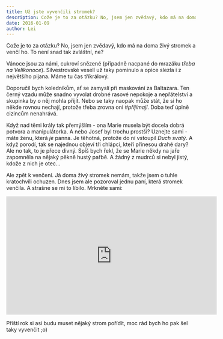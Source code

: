 ```yaml
---
title: Už jste vyvenčili stromek?
description: Cože je to za otázku? No, jsem jen zvědavý, kdo má na doma živý stromek a venčí ho. To není snad tak zvláštní, ne?
date: 2016-01-09
author: Lei
---
```


Cože je to za otázku? No, jsem jen zvědavý, kdo má na doma živý stromek a venčí ho. To není snad tak zvláštní, ne?

Vánoce jsou za námi, cukroví snězené (případně nacpané do mrazáku _třeba na Velikonoce_). Silvestrovské veselí už taky pominulo a opice slezla i z největšího pijana. Máme tu čas tříkrálový.

Doporučil bych koledníkům, ať se zamyslí při maskování za Baltazara. Ten černý vzadu může snadno vyvolat drobné rasové nepokoje a nepřátelství a skupinka by o něj mohla přijít. Nebo se taky naopak může stát, že si ho někde rovnou nechají, protože třeba zrovna oni _&#35;přijímají_. Doba teď úplně cizincům nenahrává.

Když nad těmi krály tak přemýšlím - ona Marie musela být docela dobrá potvora a manipulátorka. A nebo Josef byl trochu prostší? Uznejte sami - máte ženu, která _je_ panna. Je těhotná, protože do ní vstoupil _Duch svatý_. A když porodí, tak se najednou objeví tři chlápci, kteří přinesou drahé dary? Ale no tak, to je přece divný. Spíš bych řekl, že se Marie někdy na jaře zapomněla na nějaký pěkně hustý pařbě. A žádný z mudrců si nebyl jistý, kdože z nich je otec...

Ale zpět k venčení. Já doma živý stromek nemám, takže jsem o tuhle kratochvíli ochuzen. Dnes jsem ale pozoroval jednu paní, která stromek venčila. A strašne se mi to líbilo. Mrkněte sami:

<iframe width="560" height="315" src="https://www.youtube.com/embed/ii_0gr9zu8A" frameborder="0" allowfullscreen></iframe>

Příští rok si asi budu muset nějaký strom pořídít, moc rád bych ho pak šel taky vyvenčit ;o)
